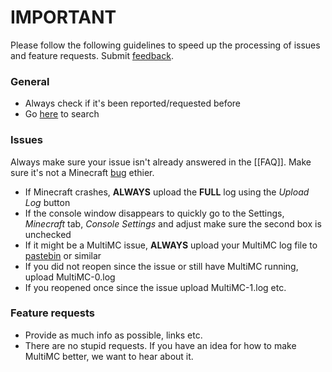 # IMPORTANT

Please follow the following guidelines to speed up the processing of issues and feature requests. Submit [feedback](https://github.com/MultiMC/MultiMC5/issues/new).

### General

* Always check if it's been reported/requested before
 * Go [here](https://github.com/MultiMC/MultiMC5/search?type=Issues) to search

### Issues
Always make sure your issue isn't already answered in the [[FAQ]]. Make sure it's not a Minecraft [bug](https://bugs.mojang.com/browse/MC) ethier.

* If Minecraft crashes, **ALWAYS** upload the **FULL** log using the _Upload Log_ button
 * If the console window disappears to quickly go to the Settings, _Minecraft_ tab, _Console Settings_ and adjust make sure the second box is unchecked
* If it might be a MultiMC issue, **ALWAYS** upload your MultiMC log file to [pastebin](https://pastebin.com) or similar
 * If you did not reopen since the issue or still have MultiMC running, upload MultiMC-0.log
 * If you reopened once since the issue upload MultiMC-1.log etc.

### Feature requests

* Provide as much info as possible, links etc.
* There are no stupid requests. If you have an idea for how to make MultiMC better, we want to hear about it.
